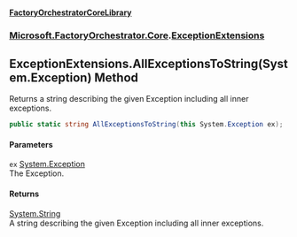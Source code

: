 #### [FactoryOrchestratorCoreLibrary](./FactoryOrchestratorCoreLibrary.md 'FactoryOrchestratorCoreLibrary')
### [Microsoft.FactoryOrchestrator.Core](./Microsoft-FactoryOrchestrator-Core.md 'Microsoft.FactoryOrchestrator.Core').[ExceptionExtensions](./Microsoft-FactoryOrchestrator-Core-ExceptionExtensions.md 'Microsoft.FactoryOrchestrator.Core.ExceptionExtensions')
## ExceptionExtensions.AllExceptionsToString(System.Exception) Method
Returns a string describing the given Exception including all inner exceptions.  
```csharp
public static string AllExceptionsToString(this System.Exception ex);
```
#### Parameters
<a name='Microsoft-FactoryOrchestrator-Core-ExceptionExtensions-AllExceptionsToString(System-Exception)-ex'></a>
`ex` [System.Exception](https://docs.microsoft.com/en-us/dotnet/api/System.Exception 'System.Exception')  
The Exception.  
  
#### Returns
[System.String](https://docs.microsoft.com/en-us/dotnet/api/System.String 'System.String')  
A string describing the given Exception including all inner exceptions.  
